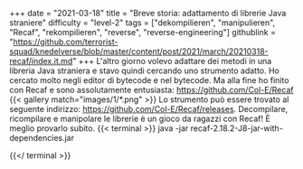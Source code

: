 +++
date = "2021-03-18"
title = "Breve storia: adattamento di librerie Java straniere"
difficulty = "level-2"
tags = ["dekompilieren", "manipulieren", "Recaf", "rekompilieren", "reverse", "reverse-engineering"]
githublink = "https://github.com/terrorist-squad/knedelverse/blob/master/content/post/2021/march/20210318-recaf/index.it.md"
+++
L'altro giorno volevo adattare dei metodi in una libreria Java straniera e stavo quindi cercando uno strumento adatto. Ho cercato molto negli editor di bytecode e nel bytecode. Ma alla fine ho finito con Recaf e sono assolutamente entusiasta: https://github.com/Col-E/Recaf
{{< gallery match="images/1/*.png" >}}
Lo strumento può essere trovato al seguente indirizzo: https://github.com/Col-E/Recaf/releases. Decompilare, ricompilare e manipolare le librerie è un gioco da ragazzi con Recaf! È meglio provarlo subito.
{{< terminal >}}
java -jar recaf-2.18.2-J8-jar-with-dependencies.jar

{{</ terminal >}}


